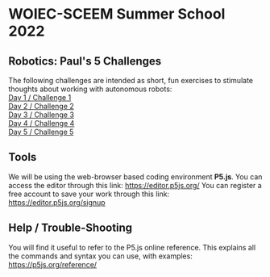 # WOIEC-SCEEM Summer School 2022

## Robotics: Paul's 5 Challenges

The following challenges are intended as short, fun exercises to stimulate thoughts about working with autonomous robots:
<br>
<a href="">Day 1 / Challenge 1</a><br>
<a href="">Day 2 / Challenge 2</a><br>
<a href="">Day 3 / Challenge 3</a><br>
<a href="">Day 4 / Challenge 4</a><br>
<a href="">Day 5 / Challenge 5</a><br>

## Tools

We will be using the web-browser based coding environment **P5.js**.
You can access the editor through this link: <a href="https://editor.p5js.org/">https://editor.p5js.org/</a>
You can register a free account to save your work through this link: <a href="https://editor.p5js.org/signup">https://editor.p5js.org/signup</a>

## Help / Trouble-Shooting

You will find it useful to refer to the P5.js online reference.  This explains all the commands and syntax you can use, with examples:
<a href="https://p5js.org/reference/">https://p5js.org/reference/</a>
